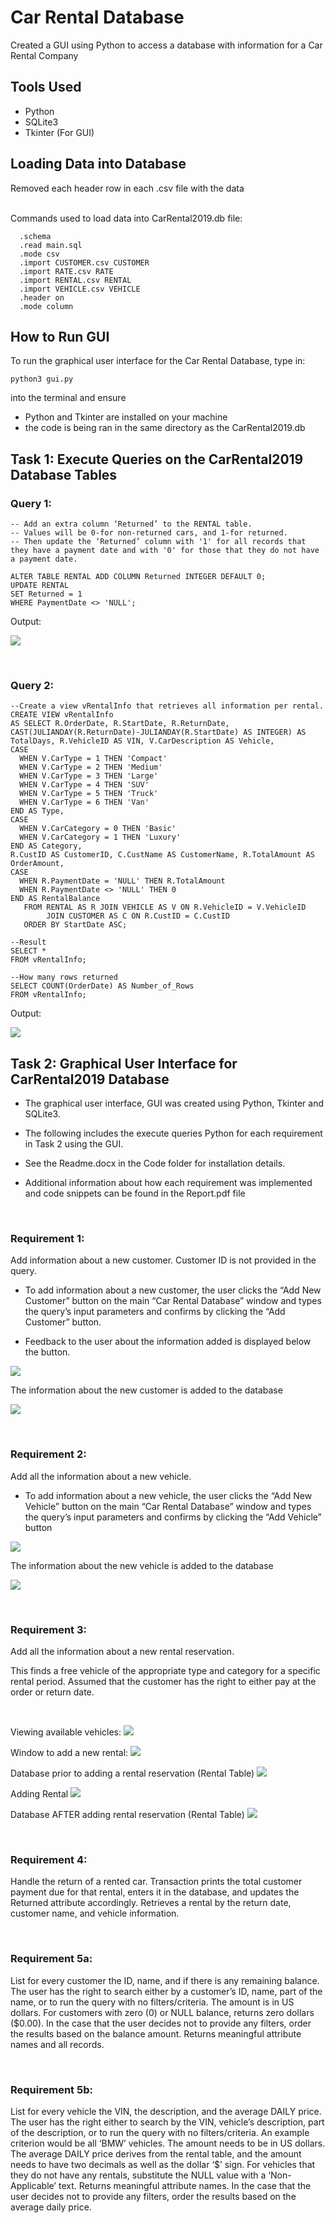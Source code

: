 # Car Rental Database
Created a GUI using Python to access a database with information for a Car Rental Company 

## Tools Used
- Python
- SQLite3
- Tkinter (For GUI)


## Loading Data into Database
Removed each header row in each .csv file with the data

<br/>
Commands used to load data into CarRental2019.db file:


```
  .schema
  .read main.sql
  .mode csv
  .import CUSTOMER.csv CUSTOMER
  .import RATE.csv RATE
  .import RENTAL.csv RENTAL
  .import VEHICLE.csv VEHICLE
  .header on
  .mode column
```

## How to Run GUI
To run the graphical user interface for the Car Rental Database, type in:

```
python3 gui.py
```

into the terminal and ensure 
- Python and Tkinter are installed on your machine
- the code is being ran in the same directory as the CarRental2019.db

## Task 1: Execute Queries on the CarRental2019 Database Tables

### Query 1:

```
-- Add an extra column ‘Returned’ to the RENTAL table. 
-- Values will be 0-for non-returned cars, and 1-for returned. 
-- Then update the ‘Returned’ column with '1' for all records that they have a payment date and with '0' for those that they do not have a payment date.

ALTER TABLE RENTAL ADD COLUMN Returned INTEGER DEFAULT 0;
UPDATE RENTAL
SET Returned = 1
WHERE PaymentDate <> 'NULL';

```

Output:

![](screenshots/task1.png)

<br/>

### Query 2:

```
--Create a view vRentalInfo that retrieves all information per rental.
CREATE VIEW vRentalInfo
AS SELECT R.OrderDate, R.StartDate, R.ReturnDate, CAST(JULIANDAY(R.ReturnDate)-JULIANDAY(R.StartDate) AS INTEGER) AS TotalDays, R.VehicleID AS VIN, V.CarDescription AS Vehicle,
CASE 
  WHEN V.CarType = 1 THEN 'Compact'
  WHEN V.CarType = 2 THEN 'Medium'
  WHEN V.CarType = 3 THEN 'Large'
  WHEN V.CarType = 4 THEN 'SUV'
  WHEN V.CarType = 5 THEN 'Truck'
  WHEN V.CarType = 6 THEN 'Van'  
END AS Type,
CASE 
  WHEN V.CarCategory = 0 THEN 'Basic'
  WHEN V.CarCategory = 1 THEN 'Luxury'
END AS Category,
R.CustID AS CustomerID, C.CustName AS CustomerName, R.TotalAmount AS OrderAmount, 
CASE  
  WHEN R.PaymentDate = 'NULL' THEN R.TotalAmount
  WHEN R.PaymentDate <> 'NULL' THEN 0
END AS RentalBalance
   FROM RENTAL AS R JOIN VEHICLE AS V ON R.VehicleID = V.VehicleID
        JOIN CUSTOMER AS C ON R.CustID = C.CustID 
   ORDER BY StartDate ASC;

--Result
SELECT *
FROM vRentalInfo;

--How many rows returned
SELECT COUNT(OrderDate) AS Number_of_Rows
FROM vRentalInfo;

```

Output:


![](screenshots/task2.png)

## Task 2: Graphical User Interface for CarRental2019 Database
- The graphical user interface, GUI was created using Python, Tkinter and SQLite3. 

- The following includes the execute queries Python for each requirement in Task 2 using the GUI. 

- See the Readme.docx in the Code folder for installation details.

- Additional information about how each requirement was implemented and code snippets can be found in the Report.pdf file

<br/>

### Requirement 1:

Add information about a new customer. Customer ID is not provided in the query.


- To add information about a new customer, the user clicks the “Add New Customer” button on the main “Car Rental Database” window and types the query’s input parameters and confirms by clicking the “Add Customer” button. 

- Feedback to the user about the information added is displayed below the button.

![](screenshots/req1/pic1.png)

The information about the new customer is added to the database

![](screenshots/req1/pic2.png)




<br/>

### Requirement 2:

Add all the information about a new vehicle.


- To add information about a new vehicle, the user clicks the “Add New Vehicle” button on the main “Car Rental Database” window and types the query’s input parameters and confirms by clicking the “Add Vehicle” button

![](screenshots/req2/pic1.png)


The information about the new vehicle is added to the database

![](screenshots/req2/pic2.png)

<br/>

### Requirement 3:

Add all the information about a new rental reservation.

This finds a free vehicle of the appropriate type and category for a specific rental period. Assumed that the customer has the right to either pay at the order or return date.


<br/>


Viewing available vehicles:
![](screenshots/req3/pic1.png)


Window to add a new rental:
![](screenshots/req3/pic2.png)


Database prior to adding a rental reservation (Rental Table)
![](screenshots/req3/pic3.png)


Adding Rental
![](screenshots/req3/pic4.png)



Database AFTER adding rental reservation (Rental Table)
![](screenshots/req3/pic5.png)


<br/>

### Requirement 4:

Handle the return of a rented car. Transaction prints the total customer payment due for that rental, enters it in the database, and updates the Returned attribute accordingly. Retrieves a rental by the return date, customer name, and vehicle information.
 


<br/>

### Requirement 5a:

List for every customer the ID, name, and if there is any remaining balance. The user has the right to search either by a customer’s ID, name, part of the name, or to run the query with no filters/criteria. The amount is in US dollars. For customers with zero (0) or NULL balance, returns zero dollars ($0.00). In the case that the user decides not to provide any filters, order the results based on the balance amount. Returns meaningful attribute names and all records.


<br/>

### Requirement 5b:

List for every vehicle the VIN, the description, and the average DAILY price. The user has the right either to search by the VIN, vehicle’s description, part of the description, or to run the query with no filters/criteria. An example criterion would be all ‘BMW’ vehicles. The amount needs to be in US dollars. The average DAILY price derives from the rental table, and the amount needs to have two decimals as well as the dollar ‘$’ sign. For vehicles that they do not have any rentals, substitute the NULL value with a ‘Non-Applicable’ text. Returns meaningful attribute names. In the case that the user decides not to provide any filters, order the results based on the average daily price.


